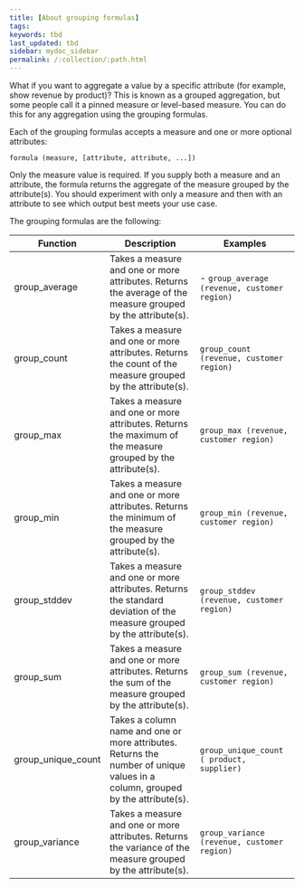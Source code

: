 ```yaml
---
title: [About grouping formulas]
tags:
keywords: tbd
last_updated: tbd
sidebar: mydoc_sidebar
permalink: /:collection/:path.html
---
```

What if you want to aggregate a value by a specific attribute (for example, show revenue by product)? This is known as a grouped aggregation, but some people call it a pinned measure or level-based measure. You can do this for any aggregation using the grouping formulas.

Each of the grouping formulas accepts a measure and one or more optional attributes:

```
formula (measure, [attribute, attribute, ...])
```

Only the measure value is required. If you supply both a measure and an attribute, the formula returns the aggregate of the measure grouped by the attribute(s). You should experiment with only a measure and then with an attribute to see which output best meets your use case.

The grouping formulas are the following:

|Function|Description|Examples|
|--------|-----------|--------|
|group_average|Takes a measure and one or more attributes. Returns the average of the measure grouped by the attribute(s).| -   `group_average (revenue, customer region)`|
|group_count|Takes a measure and one or more attributes. Returns the count of the measure grouped by the attribute(s).|  `group_count (revenue, customer region)`|
|group_max|Takes a measure and one or more attributes. Returns the maximum of the measure grouped by the attribute(s).|  `group_max (revenue, customer region)`|
|group_min|Takes a measure and one or more attributes. Returns the minimum of the measure grouped by the attribute(s).|  `group_min (revenue, customer region)`|
|group_stddev|Takes a measure and one or more attributes. Returns the standard deviation of the measure grouped by the attribute(s).|  `group_stddev (revenue, customer region)`|
|group_sum|Takes a measure and one or more attributes. Returns the sum of the measure grouped by the attribute(s).|  `group_sum (revenue, customer region)`|
|group_unique_count|Takes a column name and one or more attributes. Returns the number of unique values in a column, grouped by the attribute(s).|  `group_unique_count ( product, supplier)`|
|group_variance|Takes a measure and one or more attributes. Returns the variance of the measure grouped by the attribute(s).|  `group_variance (revenue, customer region)`|
